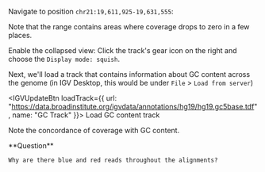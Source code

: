 <script>
import Alert from "$components/Alert.svelte";
import IGVUpdateBtn from "$components/IGVUpdateBtn.svelte";
</script>

Navigate to position `chr21:19,611,925-19,631,555`:

<IGVUpdateBtn locus="chr21:19,611,925-19,631,555" />

Note that the range contains areas where coverage drops to zero in a few places.

Enable the collapsed view: Click the track's gear icon on the right and choose the `Display mode: squish`.

Next, we'll load a track that contains information about GC content across the genome (in IGV Desktop, this would be under `File` > `Load from server`)

<IGVUpdateBtn loadTrack={{
	url: "https://data.broadinstitute.org/igvdata/annotations/hg19/hg19.gc5base.tdf",
	name: "GC Track"
}}>
	Load GC content track
</IGVUpdateBtn>

Note the concordance of coverage with GC content.

<Alert color="info">
	**Question**

	Why are there blue and red reads throughout the alignments?
</Alert>
